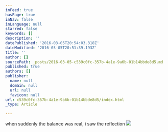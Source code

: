 ```yaml
---
inFeed: true
hasPage: true
inNav: false
inLanguage: null
starred: false
keywords: []
description: ''
datePublished: '2016-03-05T20:54:03.318Z'
dateModified: '2016-03-05T20:51:39.193Z'
title: ''
author: []
sourcePath: _posts/2016-03-05-c539c0fc-357b-4a1e-9a6b-01b14bbde8d5.md
published: true
authors: []
publisher:
  name: null
  domain: null
  url: null
  favicon: null
url: c539c0fc-357b-4a1e-9a6b-01b14bbde8d5/index.html
_type: Article

---
```

when suddenly the balance was real, i saw the reflection ![](https://the-grid-user-content.s3-us-west-2.amazonaws.com/2ad5cd46-8ae9-404e-9371-5106d7f6c472.jpg)